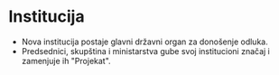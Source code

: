 # Institucija
- Nova institucija postaje glavni državni organ za donošenje odluka.
- Predsednici, skupština i ministarstva gube svoj institucioni značaj i zamenjuje ih "Projekat".
